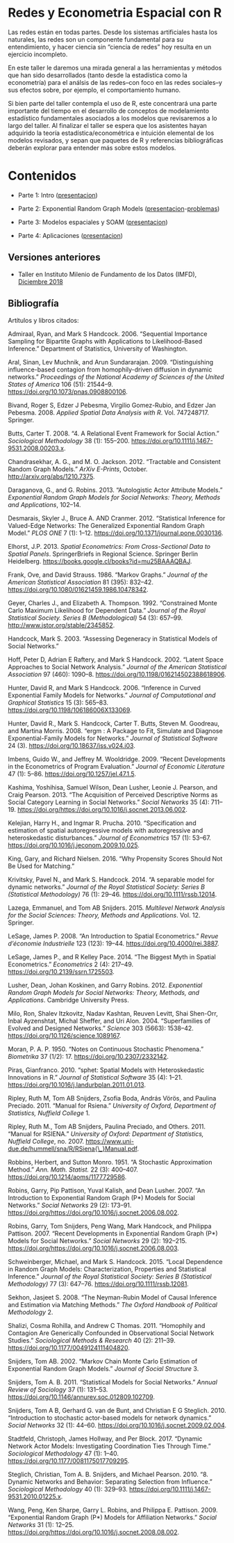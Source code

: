 
# Redes y Econometria Espacial con R

Las redes están en todas partes. Desde los sistemas artificiales hasta
los naturales, las redes son un componente fundamental para su
entendimiento, y hacer ciencia sin “ciencia de redes” hoy resulta en un
ejercicio incompleto.

En este taller le daremos una mirada general a las herramientas y
métodos que han sido desarrollados (tanto desde la estadística como la
econometría) para el análsis de las redes–con foco en las redes
sociales–y sus efectos sobre, por ejemplo, el comportamiento humano.

Si bien parte del taller contempla el uso de R, este concentrará una
parte importante del tiempo en el desarrollo de conceptos de
modelamiento estadístico fundamentales asociados a los modelos que
revisaremos a lo largo del taller. Al finalizar el taller se espera que
los asistentes hayan adquirido la teoría estadística/econométrica e
intuición elemental de los modelos revisados, y sepan que paquetes de R
y referencias bibliográficas deberán explorar para entender más sobre
estos modelos.

# Contenidos

  - Parte 1: Intro
    ([presentacion](https://htmlpreview.github.io/?https://raw.githubusercontent.com/gvegayon/redes-estadisticas2018/master/01-motivacion.html))

  - Parte 2: Exponential Random Graph Models
    ([presentacion](https://htmlpreview.github.io/?https://raw.githubusercontent.com/gvegayon/redes-estadisticas2018/master/02-ergms.html)-[problemas](https://htmlpreview.github.io/?https://raw.githubusercontent.com/gvegayon/redes-estadisticas2018/master/02-problemas.html))

  - Parte 3: Modelos espaciales y SOAM
    ([presentacion](https://htmlpreview.github.io/?https://raw.githubusercontent.com/gvegayon/redes-estadisticas2018/master/03-espacial.html))

  - Parte 4: Aplicaciones
    ([presentacion](https://htmlpreview.github.io/?https://raw.githubusercontent.com/gvegayon/redes-estadisticas2018/master/last.html))

## Versiones anteriores

  - Taller en Instituto Milenio de Fundamento de los Datos (IMFD),
    [Diciembre 2018](../../tree/IMFD2018)

## Bibliografía

Artítulos y libros citados:

<div id="refs" class="references">

<div id="ref-admiraal2006">

Admiraal, Ryan, and Mark S Handcock. 2006. “Sequential Importance
Sampling for Bipartite Graphs with Applications to Likelihood-Based
Inference.” Department of Statistics, University of Washington.

</div>

<div id="ref-Aral2009">

Aral, Sinan, Lev Muchnik, and Arun Sundararajan. 2009. “Distinguishing
influence-based contagion from homophily-driven diffusion in dynamic
networks.” *Proceedings of the National Academy of Sciences of the
United States of America* 106 (51): 21544–9.
<https://doi.org/10.1073/pnas.0908800106>.

</div>

<div id="ref-bivand2008">

Bivand, Roger S, Edzer J Pebesma, Virgilio Gomez-Rubio, and Edzer Jan
Pebesma. 2008. *Applied Spatial Data Analysis with R*. Vol. 747248717.
Springer.

</div>

<div id="ref-Butts2008">

Butts, Carter T. 2008. “4. A Relational Event Framework for Social
Action.” *Sociological Methodology* 38 (1): 155–200.
<https://doi.org/10.1111/j.1467-9531.2008.00203.x>.

</div>

<div id="ref-Chandrasekhar2012">

Chandrasekhar, A. G., and M. O. Jackson. 2012. “Tractable and Consistent
Random Graph Models.” *ArXiv E-Prints*, October.
<http://arxiv.org/abs/1210.7375>.

</div>

<div id="ref-Daraganova2013">

Daraganova, G., and G. Robins. 2013. “Autologistic Actor Attribute
Models.” *Exponential Random Graph Models for Social Networks: Theory,
Methods and Applications*, 102–14.

</div>

<div id="ref-Desmarais2012">

Desmarais, Skyler J., Bruce A. AND Cranmer. 2012. “Statistical Inference
for Valued-Edge Networks: The Generalized Exponential Random Graph
Model.” *PLOS ONE* 7 (1): 1–12.
<https://doi.org/10.1371/journal.pone.0030136>.

</div>

<div id="ref-elhorst2013">

Elhorst, J.P. 2013. *Spatial Econometrics: From Cross-Sectional Data to
Spatial Panels*. SpringerBriefs in Regional Science. Springer Berlin
Heidelberg. <https://books.google.cl/books?id=mu25BAAAQBAJ>.

</div>

<div id="ref-Frank1986">

Frank, Ove, and David Strauss. 1986. “Markov Graphs.” *Journal of the
American Statistical Association* 81 (395): 832–42.
<https://doi.org/10.1080/01621459.1986.10478342>.

</div>

<div id="ref-Geyer1992">

Geyer, Charles J., and Elizabeth A. Thompson. 1992. “Constrained Monte
Carlo Maximum Likelihood for Dependent Data.” *Journal of the Royal
Statistical Society. Series B (Methodological)* 54 (3): 657–99.
<http://www.jstor.org/stable/2345852>.

</div>

<div id="ref-handcock2003">

Handcock, Mark S. 2003. “Assessing Degeneracy in Statistical Models of
Social Networks.”

</div>

<div id="ref-hoff2002">

Hoff, Peter D, Adrian E Raftery, and Mark S Handcock. 2002. “Latent
Space Approaches to Social Network Analysis.” *Journal of the American
Statistical Association* 97 (460): 1090–8.
<https://doi.org/10.1198/016214502388618906>.

</div>

<div id="ref-Hunter2006">

Hunter, David R, and Mark S Handcock. 2006. “Inference in Curved
Exponential Family Models for Networks.” *Journal of Computational and
Graphical Statistics* 15 (3): 565–83.
<https://doi.org/10.1198/106186006X133069>.

</div>

<div id="ref-Hunter2008">

Hunter, David R., Mark S. Handcock, Carter T. Butts, Steven M. Goodreau,
and Martina Morris. 2008. “ergm : A Package to Fit, Simulate and
Diagnose Exponential-Family Models for Networks.” *Journal of
Statistical Software* 24 (3). <https://doi.org/10.18637/jss.v024.i03>.

</div>

<div id="ref-Imbens2009">

Imbens, Guido W., and Jeffrey M. Wooldridge. 2009. “Recent Developments
in the Econometrics of Program Evaluation.” *Journal of Economic
Literature* 47 (1): 5–86. <https://doi.org/10.1257/jel.47.1.5>.

</div>

<div id="ref-Kashima2013">

Kashima, Yoshihisa, Samuel Wilson, Dean Lusher, Leonie J. Pearson, and
Craig Pearson. 2013. “The Acquisition of Perceived Descriptive Norms as
Social Category Learning in Social Networks.” *Social Networks* 35 (4):
711–19. <https://doi.org/https://doi.org/10.1016/j.socnet.2013.06.002>.

</div>

<div id="ref-Kelejian2010">

Kelejian, Harry H., and Ingmar R. Prucha. 2010. “Specification and
estimation of spatial autoregressive models with autoregressive and
heteroskedastic disturbances.” *Journal of Econometrics* 157 (1): 53–67.
<https://doi.org/10.1016/j.jeconom.2009.10.025>.

</div>

<div id="ref-king2016propensity">

King, Gary, and Richard Nielsen. 2016. “Why Propensity Scores Should Not
Be Used for Matching.”

</div>

<div id="ref-Krivitsky2014">

Krivitsky, Pavel N., and Mark S. Handcock. 2014. “A separable model for
dynamic networks.” *Journal of the Royal Statistical Society: Series B
(Statistical Methodology)* 76 (1): 29–46.
<https://doi.org/10.1111/rssb.12014>.

</div>

<div id="ref-lazega2015">

Lazega, Emmanuel, and Tom AB Snijders. 2015. *Multilevel Network
Analysis for the Social Sciences: Theory, Methods and Applications*.
Vol. 12. Springer.

</div>

<div id="ref-LeSage2008">

LeSage, James P. 2008. “An Introduction to Spatial Econometrics.” *Revue
d’économie Industrielle* 123 (123): 19–44.
<https://doi.org/10.4000/rei.3887>.

</div>

<div id="ref-LeSage2014">

LeSage, James P., and R Kelley Pace. 2014. “The Biggest Myth in Spatial
Econometrics.” *Econometrics* 2 (4): 217–49.
<https://doi.org/10.2139/ssrn.1725503>.

</div>

<div id="ref-lusher2012">

Lusher, Dean, Johan Koskinen, and Garry Robins. 2012. *Exponential
Random Graph Models for Social Networks: Theory, Methods, and
Applications*. Cambridge University Press.

</div>

<div id="ref-Milo2004">

Milo, Ron, Shalev Itzkovitz, Nadav Kashtan, Reuven Levitt, Shai
Shen-Orr, Inbal Ayzenshtat, Michal Sheffer, and Uri Alon. 2004.
“Superfamilies of Evolved and Designed Networks.” *Science* 303
(5663): 1538–42. <https://doi.org/10.1126/science.1089167>.

</div>

<div id="ref-Moran1950">

Moran, P. A. P. 1950. “Notes on Continuous Stochastic Phenomena.”
*Biometrika* 37 (1/2): 17. <https://doi.org/10.2307/2332142>.

</div>

<div id="ref-Piras2010">

Piras, Gianfranco. 2010. “sphet: Spatial Models with Heteroskedastic
Innovations in R.” *Journal of Statistical Software* 35 (4): 1–21.
<https://doi.org/10.1016/j.landurbplan.2011.01.013>.

</div>

<div id="ref-ripley2011">

Ripley, Ruth M, Tom AB Snijders, Zsofia Boda, András Vörös, and Paulina
Preciado. 2011. “Manual for Rsiena.” *University of Oxford, Department
of Statistics, Nuffield College* 1.

</div>

<div id="ref-Ripley2011">

Ripley, Ruth M., Tom AB Snijders, Paulina Preciado, and Others. 2011.
“Manual for RSIENA.” *University of Oxford: Department of Statistics,
Nuffield College*, no. 2007.
<https://www.uni-due.de/hummell/sna/R/RSiena{\_}Manual.pdf>.

</div>

<div id="ref-robbins1951">

Robbins, Herbert, and Sutton Monro. 1951. “A Stochastic Approximation
Method.” *Ann. Math. Statist.* 22 (3): 400–407.
<https://doi.org/10.1214/aoms/1177729586>.

</div>

<div id="ref-ROBINS2007b">

Robins, Garry, Pip Pattison, Yuval Kalish, and Dean Lusher. 2007. “An
Introduction to Exponential Random Graph (P\*) Models for Social
Networks.” *Social Networks* 29 (2): 173–91.
<https://doi.org/https://doi.org/10.1016/j.socnet.2006.08.002>.

</div>

<div id="ref-ROBINS2007a">

Robins, Garry, Tom Snijders, Peng Wang, Mark Handcock, and Philippa
Pattison. 2007. “Recent Developments in Exponential Random Graph (P\*)
Models for Social Networks.” *Social Networks* 29 (2): 192–215.
<https://doi.org/https://doi.org/10.1016/j.socnet.2006.08.003>.

</div>

<div id="ref-Schweinberger2015">

Schweinberger, Michael, and Mark S. Handcock. 2015. “Local Dependence in
Random Graph Models: Characterization, Properties and Statistical
Inference.” *Journal of the Royal Statistical Society: Series B
(Statistical Methodology)* 77 (3): 647–76.
<https://doi.org/10.1111/rssb.12081>.

</div>

<div id="ref-sekhon2008neyman">

Sekhon, Jasjeet S. 2008. “The Neyman-Rubin Model of Causal Inference and
Estimation via Matching Methods.” *The Oxford Handbook of Political
Methodology* 2.

</div>

<div id="ref-Shalizi2011">

Shalizi, Cosma Rohilla, and Andrew C Thomas. 2011. “Homophily and
Contagion Are Generically Confounded in Observational Social Network
Studies.” *Sociological Methods & Research* 40 (2): 211–39.
<https://doi.org/10.1177/0049124111404820>.

</div>

<div id="ref-Snijders2002">

Snijders, Tom AB. 2002. “Markov Chain Monte Carlo Estimation of
Exponential Random Graph Models.” *Journal of Social Structure* 3.

</div>

<div id="ref-Snijders2011">

Snijders, Tom A. B. 2011. “Statistical Models for Social Networks.”
*Annual Review of Sociology* 37 (1): 131–53.
<https://doi.org/10.1146/annurev.soc.012809.102709>.

</div>

<div id="ref-Snijders2010">

Snijders, Tom A B, Gerhard G. van de Bunt, and Christian E G Steglich.
2010. “Introduction to stochastic actor-based models for network
dynamics.” *Social Networks* 32 (1): 44–60.
<https://doi.org/10.1016/j.socnet.2009.02.004>.

</div>

<div id="ref-Stadtfeld2017">

Stadtfeld, Christoph, James Hollway, and Per Block. 2017. “Dynamic
Network Actor Models: Investigating Coordination Ties Through Time.”
*Sociological Methodology* 47 (1): 1–40.
<https://doi.org/10.1177/0081175017709295>.

</div>

<div id="ref-Steglich2010">

Steglich, Christian, Tom A. B. Snijders, and Michael Pearson. 2010. “8.
Dynamic Networks and Behavior: Separating Selection from Influence.”
*Sociological Methodology* 40 (1): 329–93.
<https://doi.org/10.1111/j.1467-9531.2010.01225.x>.

</div>

<div id="ref-Wang2009">

Wang, Peng, Ken Sharpe, Garry L. Robins, and Philippa E. Pattison. 2009.
“Exponential Random Graph (P\*) Models for Affiliation Networks.”
*Social Networks* 31 (1): 12–25.
<https://doi.org/https://doi.org/10.1016/j.socnet.2008.08.002>.

</div>

</div>
